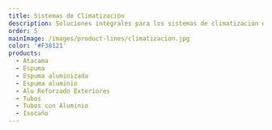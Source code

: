 ```yaml
---
title: Sistemas de Climatización
description: Soluciones integrales para los sistemas de climatización de tu obra
order: 5
mainImage: /images/product-lines/climatizacion.jpg
color: '#F38121'
products:
  - Atacama
  - Espuma
  - Espuma aluminizada
  - Espuma aluminio
  - Alu Reforzado Exteriores
  - Tubos
  - Tubos con Aluminio
  - Isocaño
---
```

